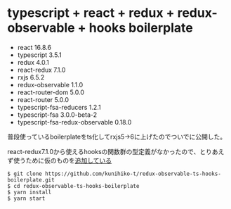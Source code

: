 # typescript + react + redux + redux-observable + hooks boilerplate

- react 16.8.6
- typescript 3.5.1
- redux 4.0.1
- react-redux 7.1.0
- rxjs 6.5.2
- redux-observable 1.1.0
- react-router-dom 5.0.0
- react-router 5.0.0
- typescript-fsa-reducers 1.2.1
- typescript-fsa 3.0.0-beta-2
- typescript-fsa-redux-observable 0.18.0

普段使っているboilerplateをts化してrxjs5->6に上げたのでついでに公開した。

react-redux7.1.0から使えるhooksの関数群の型定義がなかったので、とりあえず使うために仮のものを[追加している](/src/@types/react-redux.d.ts)

```$xslt
$ git clone https://github.com/kunihiko-t/redux-observable-ts-hooks-boilerplate.git
$ cd redux-observable-ts-hooks-boilerplate
$ yarn install
$ yarn start
```